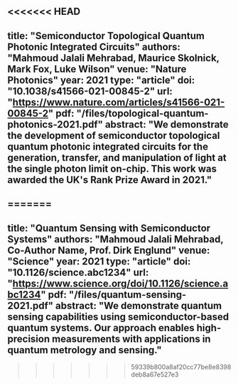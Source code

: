 <<<<<<< HEAD
---
title: "Semiconductor Topological Quantum Photonic Integrated Circuits"
authors: "Mahmoud Jalali Mehrabad, Maurice Skolnick, Mark Fox, Luke Wilson"
venue: "Nature Photonics"
year: 2021
type: "article"
doi: "10.1038/s41566-021-00845-2"
url: "https://www.nature.com/articles/s41566-021-00845-2"
pdf: "/files/topological-quantum-photonics-2021.pdf"
abstract: "We demonstrate the development of semiconductor topological quantum photonic integrated circuits for the generation, transfer, and manipulation of light at the single photon limit on-chip. This work was awarded the UK's Rank Prize Award in 2021."
---
=======
---
title: "Quantum Sensing with Semiconductor Systems"
authors: "Mahmoud Jalali Mehrabad, Co-Author Name, Prof. Dirk Englund"
venue: "Science"
year: 2021
type: "article"
doi: "10.1126/science.abc1234"
url: "https://www.science.org/doi/10.1126/science.abc1234"
pdf: "/files/quantum-sensing-2021.pdf"
abstract: "We demonstrate quantum sensing capabilities using semiconductor-based quantum systems. Our approach enables high-precision measurements with applications in quantum metrology and sensing."
---
>>>>>>> 59339b800a8af20cc77be8e8398deb8a67e527e3
